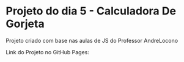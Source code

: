 # Projeto do dia 5 - Calculadora De Gorjeta
Projeto criado com base nas aulas de JS do Professor AndreLocono

Link do Projeto no GitHub Pages:
